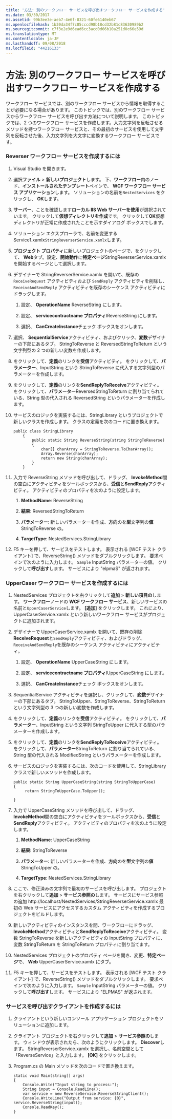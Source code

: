 ```yaml
---
title: '方法: 別のワークフロー サービスを呼び出すワークフロー サービスを作成する'
ms.date: 03/30/2017
ms.assetid: 99b3ee3e-aeb7-4e6f-8321-60fe6140eb67
ms.openlocfilehash: 1b30da34f7c85cccd98b18cd32b81c83630989b2
ms.sourcegitcommit: c7f3e2e9d6ead6cc3acd0d66b10a251d0c66e59d
ms.translationtype: MT
ms.contentlocale: ja-JP
ms.lasthandoff: 09/08/2018
ms.locfileid: "44216133"
---
```

# <a name="how-to-create-a-workflow-service-that-calls-another-workflow-service"></a>方法: 別のワークフロー サービスを呼び出すワークフロー サービスを作成する

ワークフロー サービスでは、別のワークフロー サービスから情報を取得することが必要になる場合があります。 このトピックでは、別のワークフロー サービスからワークフロー サービスを呼び出す方法について説明します。 このトピックでは、2 つのワークフロー サービスを作成します。入力文字列を反転させるメソッドを持つワークフロー サービスと、その最初のサービスを使用して文字列を反転させた後、入力文字列を大文字に変換するワークフロー サービスです。

### <a name="to-create-the-reverser-workflow-service"></a>Reverser ワークフロー サービスを作成するには

1.  Visual Studio を開きます。

2.  選択**ファイル** > **新しいプロジェクト**します。 下、**ワークフロー**内のノード、**インストールされたテンプレート**ペインで、 **WCF ワークフロー サービス アプリケーション**します。 ソリューションの名前を`NestedServices` をクリックし、 **OK**します。

3.  **サーバー**、ことを確認します**ローカル IIS Web サーバーを使用**が選択されています。 クリックして**仮想ディレクトリを作成**です。 クリックして**OK**仮想ディレクトリが正常に作成されたことを示すダイアログ ボックスでします。

4.  ソリューション エクスプローラで、名前を変更する Service1.xamlx`StringReverserService.xamlx`します。

5.  **プロジェクト プロパティ**に新しいプロジェクトのページで、をクリックして、 **Web**タブ。設定、**開始動作**に**特定ページ**StringReverserService.xamlx を開始するページとして選択します。

6.  デザイナーで StringReverserService.xamlx を開いて、既存の `ReceiveRequest` アクティビティおよび `SendReply` アクティビティを削除し、`ReceiveAndSendReply` アクティビティを既存のシーケンス アクティビティにドラッグします。

    1.  設定、 **OperationName** ReverseString にします。

    2.  設定、 **servicecontractname プロパティ**IReverseString にします。

    3.  選択、 **CanCreateInstance**チェック ボックスをオンします。

7.  選択、 **SequentialService**アクティビティ、およびクリック、**変数**デザイナーの下部にあるタブ。 StringToReverse と ReversedStringToReturn という文字列型の 2 つの新しい変数を作成します。

8.  をクリックして、**定義**のリンクを**受信**アクティビティ。 をクリックして、**パラメーター**、InputString という StringToReverse に代入する文字列型のパラメーターを作成します。

9. をクリックして、**定義**のリンクを**SendReplyToReceive**アクティビティ。 をクリックして、**パラメーター**ReversedStringToReturn に割り当てられている、String 型の代入される ReversedString というパラメーターを作成します。

10. サービスのロジックを実装するには、StringLibrary というプロジェクトで新しいクラスを作成します。  クラスの定義を次のコードに置き換えます。

    ```
    public class StringLibrary
        {
            public static String ReverseString(string StringToReverse)
            {
                char[] charArray = StringToReverse.ToCharArray();
                Array.Reverse(charArray);
                return new String(charArray);
            }
        }
    ```

11. 入力で ReverseString メソッドを呼び出して、ドラッグ、 **InvokeMethod**間の空白にアクティビティをツールボックスから、**受信**と**SendReply**アクティビティ。 アクティビティのプロパティを次のように設定します。

    1.  **MethodName**: ReverseString

    2.  **結果**: ReversedStringToReturn

    3.  **パラメーター**: 新しいパラメーターを作成、**方向**のを**型**文字列の**値**StringToReverse の。

    4.  **TargetType**: NestedServices.StringLibrary

12. F5 キーを押して、サービスをテストします。 表示される [WCF テスト クライアント] で、ReverseString() メソッドをダブルクリックします。 要求ペインで次のように入力します。 `Sample` InputString パラメーターの値。 クリックして**呼び出す**します。 サービスにより "elpmaS" が返されます。

### <a name="to-create-the-uppercaser-workflow-service"></a>UpperCaser ワークフロー サービスを作成するには

1.  NestedServices プロジェクトを右クリックして**追加** > **新しい項目の**します。 **ワークフロー**ノードの  **WCF ワークフロー サービス**、新しいサービスの名前と`UpperCaserService`します。 **[追加]** をクリックします。 これにより、UpperCaserService.xamlx という新しいワークフロー サービスがプロジェクトに追加されます。

2.  デザイナーで UpperCaserService.xamlx を開いて、既存の削除**ReceiveRequest**と`SendReply`アクティビティ、およびドラッグ、`ReceiveAndSendReply`を既存のシーケンス アクティビティにアクティビティ。

    1.  設定、 **OperationName** UpperCaseString にします。

    2.  設定、 **servicecontractname プロパティ**IUpperCaseString にします。

    3.  選択、 **CanCreateInstance**チェック ボックスをオンします。

3.  SequentialService アクティビティを選択し、クリックして、**変数**デザイナーの下部にあるタブ。 StringToUpper、StringToReverse、StringToReturn という文字列型の 3 つの新しい変数を作成します。

4.  をクリックして、**定義**のリンクを**受信**アクティビティ。 をクリックして、**パラメーター**、InputString という文字列 StringToUpper に代入する型のパラメーターを作成します。

5.  をクリックして、**定義**のリンクを**SendReplyToReceive**アクティビティ。 をクリックして、**パラメーター**StringToReturn に割り当てられている、String 型の代入される ModifiedString というパラメーターを作成します。

6.  サービスのロジックを実装するには、次のコードを使用して、StringLibrary クラスで新しいメソッドを作成します。

    ```
    public static String UpperCaseString(string StringToUpperCase)
    {
         return StringToUpperCase.ToUpper();

    }
    ```

7.  入力で UpperCaseString メソッドを呼び出して、ドラッグ、 **InvokeMethod**間の空白にアクティビティをツールボックスから、**受信**と**SendReply**アクティビティ。 アクティビティのプロパティを次のように設定します。

    1.  **MethodName**: UpperCaseString

    2.  **結果**: StringToReverse

    3.  **パラメーター**: 新しいパラメーターを作成、**方向**のを**型**文字列の**値**StringToUpper の。

    4.  **TargetType**: NestedServices.StringLibrary

8.  ここで、修正済みの文字列で最初のサービスを呼び出します。 プロジェクトを右クリックして**追加** > **サービス参照の**します。 サービスにサービス参照の追加 http://localhost/NestedServices/StringReverserService.xamlx 最初の Web サービスにアクセスするカスタム アクティビティを作成するプロジェクトをビルドします。

9. 新しいアクティビティのインスタンスを間、ワークフローにドラッグ、 **InvokeMethod**アクティビティと**SendReplyToReceive**アクティビティ。 変数 StringToReverse を新しいアクティビティの InputString プロパティに、変数 StringToReturn を StringToReturn プロパティに割り当てます。

10. NestedServices プロジェクトのプロパティ ページを開き、変更、**特定ページ**で、 **Web** UpperCaserService.xamlx にタブ。

11. F5 キーを押して、サービスをテストします。 表示される [WCF テスト クライアント] で、ReverseString() メソッドをダブルクリックします。 要求ペインで次のように入力します。 `Sample` InputString パラメーターの値。 クリックして**呼び出す**します。 サービスにより "ELPMAS" が返されます。

### <a name="to-create-a-client-to-call-the-services"></a>サービスを呼び出すクライアントを作成するには

1.  クライアントという新しいコンソール アプリケーション プロジェクトをソリューションに追加します。

2.  クライアント プロジェクトを右クリックして**追加** > **サービス参照の**します。 ウィンドウが表示されたら、次のようにクリックします。 **Discover**します。 StringReverserService.xamlx を選択し、名前空間として「ReverseService」と入力します。  **[OK]** をクリックします。

3.  Program.cs の Main メソッドを次のコードで置き換えます。

    ```
    static void Main(string[] args)
    {
        Console.Write("Input string to process:");
        String input = Console.ReadLine();
        var service = new ReverseService.ReverseStringClient();
        Console.WriteLine("Output from service: {0}", service.ReverseString(input));
        Console.ReadKey();
    }
    ```